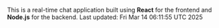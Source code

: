 This is a real-time chat application built using **React** for the frontend and **Node.js** for the backend.
Last updated: Fri Mar 14 06:11:55 UTC 2025
